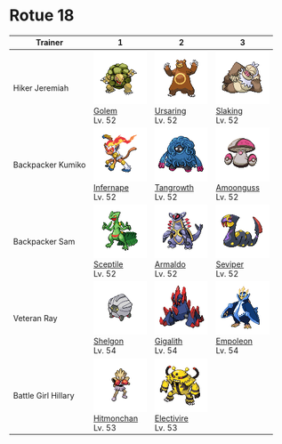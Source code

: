 # Rotue 18

| Trainer             | 1                                                                                                     | 2                                                                                                     | 3                                                                                                   |
| ------------------- | ----------------------------------------------------------------------------------------------------- | ----------------------------------------------------------------------------------------------------- | --------------------------------------------------------------------------------------------------- |
| Hiker Jeremiah      | ![golem](../../img/pokemon/076.png) <br/>[Golem](/blaze-black-wiki/pokemon/076) <br/>Lv. 52           | ![ursaring](../../img/pokemon/217.png) <br/>[Ursaring](/blaze-black-wiki/pokemon/217) <br/>Lv. 52     | ![slaking](../../img/pokemon/289.png) <br/>[Slaking](/blaze-black-wiki/pokemon/289) <br/>Lv. 52     |
| Backpacker Kumiko   | ![infernape](../../img/pokemon/392.png) <br/>[Infernape](/blaze-black-wiki/pokemon/392) <br/>Lv. 52   | ![tangrowth](../../img/pokemon/465.png) <br/>[Tangrowth](/blaze-black-wiki/pokemon/465) <br/>Lv. 52   | ![amoonguss](../../img/pokemon/591.png) <br/>[Amoonguss](/blaze-black-wiki/pokemon/591) <br/>Lv. 52 |
| Backpacker Sam      | ![sceptile](../../img/pokemon/254.png) <br/>[Sceptile](/blaze-black-wiki/pokemon/254) <br/>Lv. 52     | ![armaldo](../../img/pokemon/348.png) <br/>[Armaldo](/blaze-black-wiki/pokemon/348) <br/>Lv. 52       | ![seviper](../../img/pokemon/336.png) <br/>[Seviper](/blaze-black-wiki/pokemon/336) <br/>Lv. 52     |
| Veteran Ray         | ![shelgon](../../img/pokemon/372.png) <br/>[Shelgon](/blaze-black-wiki/pokemon/372) <br/>Lv. 54       | ![gigalith](../../img/pokemon/526.png) <br/>[Gigalith](/blaze-black-wiki/pokemon/526) <br/>Lv. 54     | ![empoleon](../../img/pokemon/395.png) <br/>[Empoleon](/blaze-black-wiki/pokemon/395) <br/>Lv. 54   |
| Battle Girl Hillary | ![hitmonchan](../../img/pokemon/107.png) <br/>[Hitmonchan](/blaze-black-wiki/pokemon/107) <br/>Lv. 53 | ![electivire](../../img/pokemon/466.png) <br/>[Electivire](/blaze-black-wiki/pokemon/466) <br/>Lv. 53 |